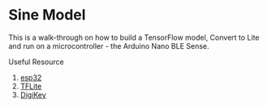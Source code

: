 # Sine Model

This is a walk-through on how to build a TensorFlow model, Convert to Lite and run on a microcontroller -
the Arduino Nano BLE Sense.

Useful Resource
1. [esp32](https://github.com/atomic14/tensorflow-lite-esp32/tree/master/firmware/src)
2. [TFLite](https://github.com/tensorflow/tflite-micro-arduino-examples)
3. [DigiKey](https://www.digikey.com/en/maker/projects/intro-to-tinyml-part-2-deploying-a-tensorflow-lite-model-to-arduino/59bf2d67256f4b40900a3fa670c14330)